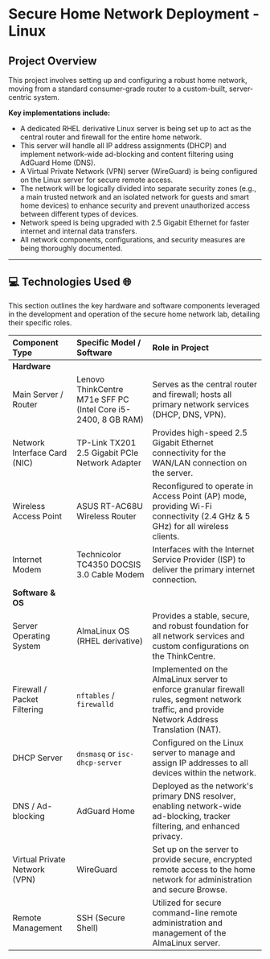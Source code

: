# Secure Home Network Deployment - Linux

## Project Overview

This project involves setting up and configuring a robust home network, moving from a standard consumer-grade router to a custom-built, server-centric system.

**Key implementations include:**

-   A dedicated RHEL derivative Linux server is being set up to act as the central router and firewall for the entire home network.
-   This server will handle all IP address assignments (DHCP) and implement network-wide ad-blocking and content filtering using AdGuard Home (DNS).
-   A Virtual Private Network (VPN) server (WireGuard) is being configured on the Linux server for secure remote access.
-   The network will be logically divided into separate security zones (e.g., a main trusted network and an isolated network for guests and smart home devices) to enhance security and prevent unauthorized access between different types of devices.
-   Network speed is being upgraded with 2.5 Gigabit Ethernet for faster internet and internal data transfers.
-   All network components, configurations, and security measures are being thoroughly documented.

---

## 💻 Technologies Used 🌐

This section outlines the key hardware and software components leveraged in the development and operation of the secure home network lab, detailing their specific roles.

| Component Type             | Specific Model / Software                                        | Role in Project                                                                                                                                                             |
| :------------------------- | :--------------------------------------------------------------- | :-------------------------------------------------------------------------------------------------------------------------------------------------------------------------- |
| **Hardware** |                                                                  |                                                                                                                                                                             |
| Main Server / Router       | Lenovo ThinkCentre M71e SFF PC (Intel Core i5-2400, 8 GB RAM)    | Serves as the central router and firewall; hosts all primary network services (DHCP, DNS, VPN).                                                                             |
| Network Interface Card (NIC) | TP-Link TX201 2.5 Gigabit PCIe Network Adapter                   | Provides high-speed 2.5 Gigabit Ethernet connectivity for the WAN/LAN connection on the server.                                                                             |
| Wireless Access Point      | ASUS RT-AC68U Wireless Router                                    | Reconfigured to operate in Access Point (AP) mode, providing Wi-Fi connectivity (2.4 GHz & 5 GHz) for all wireless clients.                                                 |
| Internet Modem             | Technicolor TC4350 DOCSIS 3.0 Cable Modem                      | Interfaces with the Internet Service Provider (ISP) to deliver the primary internet connection.                                                                             |
| **Software & OS** |                                                                  |                                                                                                                                                                             |
| Server Operating System    | AlmaLinux OS (RHEL derivative)                                   | Provides a stable, secure, and robust foundation for all network services and custom configurations on the ThinkCentre.                                                     |
| Firewall / Packet Filtering | `nftables` / `firewalld`                                         | Implemented on the AlmaLinux server to enforce granular firewall rules, segment network traffic, and provide Network Address Translation (NAT).                               |
| DHCP Server                | `dnsmasq` or `isc-dhcp-server`                                   | Configured on the Linux server to manage and assign IP addresses to all devices within the network.                                                                         |
| DNS / Ad-blocking          | AdGuard Home                                                     | Deployed as the network's primary DNS resolver, enabling network-wide ad-blocking, tracker filtering, and enhanced privacy.                                                 |
| Virtual Private Network (VPN)| WireGuard                                                        | Set up on the server to provide secure, encrypted remote access to the home network for administration and secure Browse.                                                   |
| Remote Management          | SSH (Secure Shell)                                               | Utilized for secure command-line remote administration and management of the AlmaLinux server.                                                                              |

    
    
